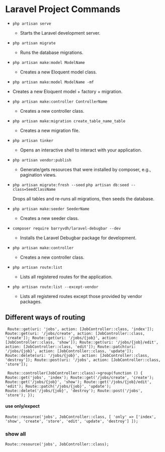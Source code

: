 # Laravel Project Commands

-   `php artisan serve`

    -   Starts the Laravel development server.

-   `php artisan migrate`

    -   Runs the database migrations.

-   `php artisan make:model ModelName`

    -   Creates a new Eloquent model class.

-   `php artisan make:model ModelName -mf`

-   Creates a new Eloquent model + factory + migration.

-   `php artisan make:controller ControllerName`

    -   Creates a new controller class.

-   `php artisan make:migration create_table_name_table`

    -   Creates a new migration file.

-   `php artisan tinker`

    -   Opens an interactive shell to interact with your application.

-   `php artisan vendor:publish`

    -   Generate/gets resources that were installed by composer, e.g., pagination views.

-   `php artisan migrate:fresh --seed`
    `php artisan db:seed --class=SeedClassName`

    Drops all tables and re-runs all migrations, then seeds the database.

-   `php artisan make:seeder SeederName`

    -   Creates a new seeder class.

-   `composer require barryvdh/laravel-debugbar --dev`

    -   Installs the Laravel Debugbar package for development.

-   `php artisan make:controller`

    -   Creates a new controller class.

-   `php artisan route:list`

    -   Lists all registered routes for the application.

-   `php artisan route:list --except-vendor`

    -   Lists all registered routes except those provided by vendor packages.

## Different ways of routing

`
Route::get(uri: 'jobs', action: [JobController::class, 'index']);
Route::get(uri: '/jobs/create', action: [JobController::class, 'create']);
Route::get(uri: '/jobs/{job}', action: [JobController::class, 'show']);
Route::get(uri: '/jobs/{job}/edit', action: [JobController::class, 'edit']);
Route::patch(uri: '/jobs/{job}', action: [JobController::class, 'update']);
Route::delete(uri: '/jobs/{job}', action: [JobController::class, 'destroy']);
Route::post(uri: '/jobs', action: [JobController::class, 'store']);`

`
Route::controller(JobController::class)->group(function () {
    Route::get('jobs', 'index');
    Route::get('/jobs/create', 'create');
    Route::get('/jobs/{job}', 'show');
    Route::get('/jobs/{job}/edit', 'edit');
    Route::patch('/jobs/{job}', 'update');
    Route::delete('/jobs/{job}', 'destroy');
    Route::post('/jobs', 'store');
});`

#### use only/expect

`Route::resource('jobs', JobController::class, [
    'only' => ['index', 'show', 'create', 'store', 'edit', 'update', 'destroy']
]);`

### show all

`Route::resource('jobs', JobController::class);`
